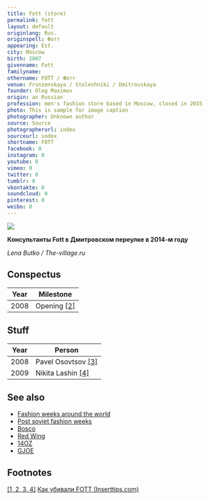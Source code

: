 ```yaml
---
title: Fott (store)
permalink: fott
layout: default
originlang: Rus.
originspell: Фотт
appearing: Est.
city: Moscow
birth: 2007
givenname: Fott
familyname:
othername: FOTT / Фотт
venue: Frunzenskaya / Stoleshniki / Dmitrovskaya
founder: Oleg Maximov
origin: an Russian
profession: men's fashion store based in Moscow, closed in 2015
photo: This is sample for image caption
photographer: Unknown author
source: Source
photographerurl: index
sourceurl: index
shortname: FOTT
facebook: 0
instagram: 0
youtube: 0
vimeo: 0
twitter: 0
tumblr: 0
vkontakte: 0
soundcloud: 0
pinterest: 0
weibo: 0
---
```


<!---
To edit top block see
icon "Meta Data"
on right menu
Full edit instructions
indexmod.gq/edit
-->

![](https://cdn.the-village.ru/the-village.ru/post_image-image/2zezwAMLdAL3AJKl6u6mMA-wide.png)

**Консультанты Fott в Дмитровском переулке в 2014-м году**

*Lena Butko / The-village.ru*

## Сonspectus

|Year|Milestone|
|-|-|
|2008|Opening <span id="1">[\[2\]](#f2)</span>|

## Stuff

|Year|Person|
|-|-|
|2008|Pavel Osovtsov <span id="a1">[\[3\]](#f3)</span>|
|2009|Nikita Lashin <span id="a1">[\[4\]](#f4)</span>|

## See also

+ [Fashion weeks around the world](fashion-weeks-around-the-world)
+ [Post soviet fashion weeks](post-soviet-fashion-weeks)
+ [Bosco](bosco)
+ [Red Wing](index)
+ [14OZ](index)
+ [GJOE](index)


## Footnotes

[[1, 2, 3, 4]](#a1) <span id="f1"></span> [Как убивали FOTT (Inserttips.com)](https://inserttips.com/fott-kill/?fbclid=IwAR2A1ba-Punm8e2adIj9nSar6Wdy1iJR6499NP97zdV5MS5cEMkROaQi1qc)
